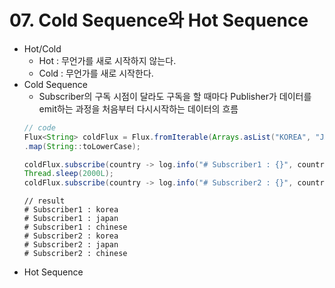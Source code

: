 # 07. Cold Sequence와 Hot Sequence

- Hot/Cold
  - Hot : 무언가를 새로 시작하지 않는다.
  - Cold : 무언가를 새로 시작한다.
- Cold Sequence
  - Subscriber의 구독 시점이 달라도 구독을 할 때마다 Publisher가 데이터를 emit하는 과정을 처음부터 다시시작하는 데이터의 흐름
  ```java
  // code
  Flux<String> coldFlux = Flux.fromIterable(Arrays.asList("KOREA", "JAPAN", "CHINSE"));
  .map(String::toLowerCase);
  
  coldFlux.subscribe(country -> log.info("# Subscriber1 : {}", country));
  Thread.sleep(2000L);
  coldFlux.subscribe(country -> log.info("# Subscriber2 : {}", country));
  ```
  ```
  // result
  # Subscriber1 : korea
  # Subscriber1 : japan
  # Subscriber1 : chinese
  # Subscriber2 : korea
  # Subscriber2 : japan
  # Subscriber2 : chinese
  ```
- Hot Sequence
